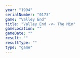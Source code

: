 ```yaml
---
year: "1994"
serialNumber: "0173" 
game: "Valley End"
title: "Valley End -v- The Min"
gameLocation: ""
gameDate: ""
result: ""
resultType: ""
type: "game"
---
```

